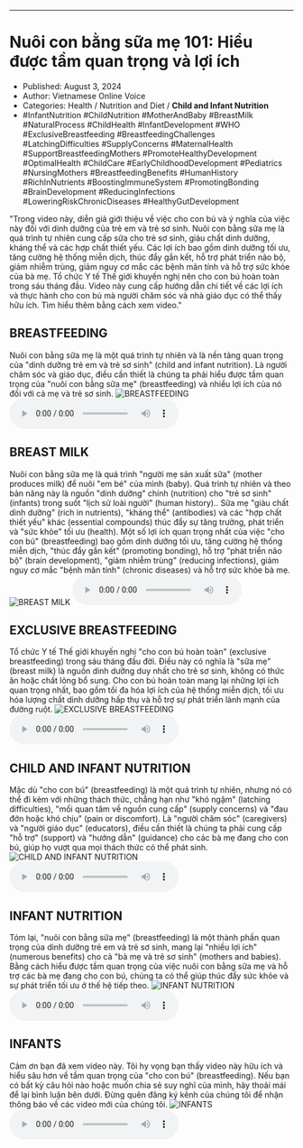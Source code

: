 
---

# Nuôi con bằng sữa mẹ 101: Hiểu được tầm quan trọng và lợi ích

- Published: August 3, 2024
- Author: Vietnamese Online Voice
- Categories: Health / Nutrition and Diet / **Child and Infant Nutrition**
- #InfantNutrition #ChildNutrition #MotherAndBaby #BreastMilk #NaturalProcess #ChildHealth #InfantDevelopment #WHO #ExclusiveBreastfeeding #BreastfeedingChallenges #LatchingDifficulties #SupplyConcerns #MaternalHealth #SupportBreastfeedingMothers #PromoteHealthyDevelopment #OptimalHealth #ChildCare #EarlyChildhoodDevelopment #Pediatrics #NursingMothers #BreastfeedingBenefits #HumanHistory #RichInNutrients #BoostingImmuneSystem #PromotingBonding #BrainDevelopment #ReducingInfections #LoweringRiskChronicDiseases #HealthyGutDevelopment

"Trong video này, diễn giả giới thiệu về việc cho con bú và ý nghĩa của việc này đối với dinh dưỡng của trẻ em và trẻ sơ sinh. Nuôi con bằng sữa mẹ là quá trình tự nhiên cung cấp sữa cho trẻ sơ sinh, giàu chất dinh dưỡng, kháng thể và các hợp chất thiết yếu. Các lợi ích bao gồm dinh dưỡng tối ưu, tăng cường hệ thống miễn dịch, thúc đẩy gắn kết, hỗ trợ phát triển não bộ, giảm nhiễm trùng, giảm nguy cơ mắc các bệnh mãn tính và hỗ trợ sức khỏe của bà mẹ. Tổ chức Y tế Thế giới khuyến nghị nên cho con bú hoàn toàn trong sáu tháng đầu. Video này cung cấp hướng dẫn chi tiết về các lợi ích và thực hành cho con bú mà người chăm sóc và nhà giáo dục có thể thấy hữu ích. Tìm hiểu thêm bằng cách xem video."


## BREASTFEEDING

Nuôi con bằng sữa mẹ là một quá trình tự nhiên và là nền tảng quan trọng của "dinh dưỡng trẻ em và trẻ sơ sinh" (child and infant nutrition). Là người chăm sóc và giáo dục, điều cần thiết là chúng ta phải hiểu được tầm quan trọng của "nuôi con bằng sữa mẹ" (breastfeeding) và nhiều lợi ích của nó đối với cả mẹ và trẻ sơ sinh.
![BREASTFEEDING](https://http-archiver-apis-production-80.schnworks.com/storage/images/transitions/2024-08-03/transition-7455495426-Montserrat-Regular-004895.jpg)
<audio controls>
    <source src="https://http-archiver-apis-production-80.schnworks.com/storage/storage/audio/file-1201171493.mp3" type="audio/mpeg">
</audio>



## BREAST MILK

Nuôi con bằng sữa mẹ là quá trình "người mẹ sản xuất sữa" (mother produces milk) để nuôi "em bé" của mình (baby). Quá trình tự nhiên và theo bản năng này là nguồn "dinh dưỡng" chính (nutrition) cho "trẻ sơ sinh" (infants) trong suốt "lịch sử loài người" (human history).. Sữa mẹ "giàu chất dinh dưỡng" (rich in nutrients), "kháng thể" (antibodies) và các "hợp chất thiết yếu" khác (essential compounds) thúc đẩy sự tăng trưởng, phát triển và "sức khỏe" tối ưu (health). Một số lợi ích quan trọng nhất của việc "cho con bú" (breastfeeding) bao gồm dinh dưỡng tối ưu, tăng cường hệ thống miễn dịch, "thúc đẩy gắn kết" (promoting bonding), hỗ trợ "phát triển não bộ" (brain development), "giảm nhiễm trùng" (reducing infections), giảm nguy cơ mắc "bệnh mãn tính" (chronic diseases) và hỗ trợ sức khỏe bà mẹ.
![BREAST MILK](https://http-archiver-apis-production-80.schnworks.com/storage/images/transitions/2024-08-03/transition--14966061582-Montserrat-Black-004895.jpg)
<audio controls>
    <source src="https://http-archiver-apis-production-80.schnworks.com/storage/storage/audio/file-42776501462.mp3" type="audio/mpeg">
</audio>



## EXCLUSIVE BREASTFEEDING

Tổ chức Y tế Thế giới khuyến nghị "cho con bú hoàn toàn" (exclusive breastfeeding) trong sáu tháng đầu đời. Điều này có nghĩa là "sữa mẹ" (breast milk) là nguồn dinh dưỡng duy nhất cho trẻ sơ sinh, không có thức ăn hoặc chất lỏng bổ sung. Cho con bú hoàn toàn mang lại những lợi ích quan trọng nhất, bao gồm tối đa hóa lợi ích của hệ thống miễn dịch, tối ưu hóa lượng chất dinh dưỡng hấp thụ và hỗ trợ sự phát triển lành mạnh của đường ruột.
![EXCLUSIVE BREASTFEEDING](https://http-archiver-apis-production-80.schnworks.com/storage/images/transitions/2024-08-03/transition-43668618660-Montserrat-Regular-283593.jpg)
<audio controls>
    <source src="https://http-archiver-apis-production-80.schnworks.com/storage/storage/audio/file-239380989.mp3" type="audio/mpeg">
</audio>



## CHILD AND INFANT NUTRITION

Mặc dù "cho con bú" (breastfeeding) là một quá trình tự nhiên, nhưng nó có thể đi kèm với những thách thức, chẳng hạn như "khó ngậm" (latching difficulties), "mối quan tâm về nguồn cung cấp" (supply concerns) và "đau đớn hoặc khó chịu" (pain or discomfort). Là "người chăm sóc" (caregivers) và "người giáo dục" (educators), điều cần thiết là chúng ta phải cung cấp "hỗ trợ" (support) và "hướng dẫn" (guidance) cho các bà mẹ đang cho con bú, giúp họ vượt qua mọi thách thức có thể phát sinh.
![CHILD AND INFANT NUTRITION](https://http-archiver-apis-production-80.schnworks.com/storage/images/transitions/2024-08-03/transition--7153334108-Montserrat-Regular-880E4F.jpg)
<audio controls>
    <source src="https://http-archiver-apis-production-80.schnworks.com/storage/storage/audio/file-7582085700.mp3" type="audio/mpeg">
</audio>



## INFANT NUTRITION

Tóm lại, "nuôi con bằng sữa mẹ" (breastfeeding) là một thành phần quan trọng của dinh dưỡng trẻ em và trẻ sơ sinh, mang lại "nhiều lợi ích" (numerous benefits) cho cả "bà mẹ và trẻ sơ sinh" (mothers and babies). Bằng cách hiểu được tầm quan trọng của việc nuôi con bằng sữa mẹ và hỗ trợ các bà mẹ đang cho con bú, chúng ta có thể giúp thúc đẩy sức khỏe và sự phát triển tối ưu ở thế hệ tiếp theo.
![INFANT NUTRITION](https://http-archiver-apis-production-80.schnworks.com/storage/images/transitions/2024-08-03/transition--19084710820-Montserrat-SemiBold-512DA8.jpg)
<audio controls>
    <source src="https://http-archiver-apis-production-80.schnworks.com/storage/storage/audio/file-526140587.mp3" type="audio/mpeg">
</audio>



## INFANTS

Cảm ơn bạn đã xem video này. Tôi hy vọng bạn thấy video này hữu ích và hiểu sâu hơn về tầm quan trọng của "cho con bú" (breastfeeding). Nếu bạn có bất kỳ câu hỏi nào hoặc muốn chia sẻ suy nghĩ của mình, hãy thoải mái để lại bình luận bên dưới. Đừng quên đăng ký kênh của chúng tôi để nhận thông báo về các video mới của chúng tôi.
![INFANTS](https://http-archiver-apis-production-80.schnworks.com/storage/images/transitions/2024-08-03/transition--5203671776-Montserrat-Bold-880E4F.jpg)
<audio controls>
    <source src="https://http-archiver-apis-production-80.schnworks.com/storage/storage/audio/file-15012614263.mp3" type="audio/mpeg">
</audio>

